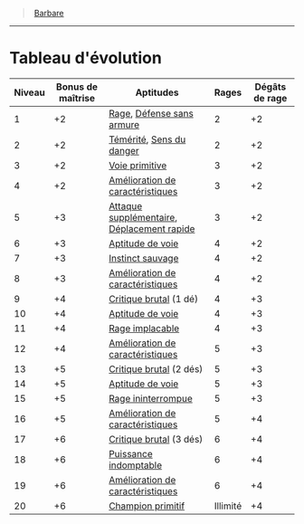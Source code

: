 ﻿---
!Generic
Id: barbarian_hd.md#tableau-dévolution
ParentLink: barbarian_hd.md#barbare
Name: Tableau d'évolution
ParentName: Barbare
NameLevel: 1
---
> [Barbare](hd_barbarian.md)

---

# Tableau d'évolution

|Niveau|Bonus de maîtrise|Aptitudes|Rages|Dégâts de rage|
|---|---|---|---|---|
|1|+2|[Rage](hd_barbarian_rage.md), [Défense sans armure](hd_barbarian_defense_sans_armure.md)|2|+2|
|2|+2|[Témérité](hd_barbarian_temerite.md), [Sens du danger](hd_barbarian_sens_du_danger.md)|2|+2|
|3|+2|[Voie primitive](hd_barbarian_voie_primitive.md)|3|+2|
|4|+2|[Amélioration de caractéristiques](hd_barbarian_amelioration_de_caracteristiques.md)|3|+2|
|5|+3|[Attaque supplémentaire](hd_barbarian_attaque_supplementaire.md), [Déplacement rapide](hd_barbarian_deplacement_rapide.md)|3|+2|
|6|+3|[Aptitude de voie](hd_barbarian_voie_primitive.md)|4|+2|
|7|+3|[Instinct sauvage](hd_barbarian_instinct_sauvage.md)|4|+2|
|8|+3|[Amélioration de caractéristiques](hd_barbarian_amelioration_de_caracteristiques.md)|4|+2|
|9|+4|[Critique brutal](hd_barbarian_critique_brutal.md) (1 dé)|4|+3|
|10|+4|[Aptitude de voie](hd_barbarian_voie_primitive.md)|4|+3|
|11|+4|[Rage implacable](hd_barbarian_rage_implacable.md)|4|+3|
|12|+4|[Amélioration de caractéristiques](hd_barbarian_amelioration_de_caracteristiques.md)|5|+3|
|13|+5|[Critique brutal](hd_barbarian_critique_brutal.md) (2 dés)|5|+3|
|14|+5|[Aptitude de voie](hd_barbarian_voie_primitive.md)|5|+3|
|15|+5|[Rage ininterrompue](hd_barbarian_rage_ininterrompue.md)|5|+3|
|16|+5|[Amélioration de caractéristiques](hd_barbarian_amelioration_de_caracteristiques.md)|5|+4|
|17|+6|[Critique brutal](hd_barbarian_critique_brutal.md) (3 dés)|6|+4|
|18|+6|[Puissance indomptable](hd_barbarian_puissance_indomptable.md)|6|+4|
|19|+6|[Amélioration de caractéristiques](hd_barbarian_amelioration_de_caracteristiques.md)|6|+4|
|20|+6|[Champion primitif](hd_barbarian_champion_primitif.md)|Illimité|+4|

